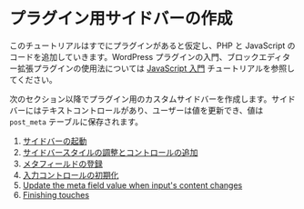 <!-- 
# Creating a Sidebar for Your Plugin
 -->
# プラグイン用サイドバーの作成

<!-- 
This tutorial starts with you having an existing plugin setup and ready to add PHP and JavaScript code. Please, refer to [Getting started with JavaScript](/docs/designers-developers/developers/tutorials/javascript/) tutorial for an introduction to WordPress plugins and how to use JavaScript to extend the block editor.

 In the next sections, you're going to create a custom sidebar for a plugin that contains a text control so the user can update a value that is stored in the `post_meta` table.
 -->
このチュートリアルはすでにプラグインがあると仮定し、PHP と JavaScript のコードを追加していきます。WordPress プラグインの入門、ブロックエディター拡張プラグインの使用法については [JavaScript 入門](https://ja.wordpress.org/team/handbook/block-editor/tutorials/javascript/) チュートリアルを参照してください。

次のセクション以降でプラグイン用のカスタムサイドバーを作成します。サイドバーにはテキストコントロールがあり、ユーザーは値を更新でき、値は `post_meta` テーブルに保存されます。

<!-- 
1. [Get a sidebar up and running](/docs/designers-developers/developers/tutorials/sidebar-tutorial/plugin-sidebar-1-up-and-running.md)
2. [Tweak the sidebar style and add controls](/docs/designers-developers/developers/tutorials/sidebar-tutorial/plugin-sidebar-2-styles-and-controls.md)
3. [Register a new meta field](/docs/designers-developers/developers/tutorials/sidebar-tutorial/plugin-sidebar-3-register-meta.md)
4. [Initialize the input control with the meta field value](/docs/designers-developers/developers/tutorials/sidebar-tutorial/plugin-sidebar-4-initialize-input.md)
5. [Update the meta field value when input's content changes](/docs/designers-developers/developers/tutorials/sidebar-tutorial/plugin-sidebar-5-update-meta.md)
6. [Finishing touches](/docs/designers-developers/developers/tutorials/sidebar-tutorial/plugin-sidebar-6-finishing-touches.md)
 -->

1. [サイドバーの起動](https://ja.wordpress.org/team/handbook/block-editor/tutorials/plugin-sidebar-0/plugin-sidebar-1-up-and-running/)
2. [サイドバースタイルの調整とコントロールの追加](https://ja.wordpress.org/team/handbook/block-editor/tutorials/plugin-sidebar-0/plugin-sidebar-2-styles-and-controls/)
3. [メタフィールドの登録](https://ja.wordpress.org/team/handbook/block-editor/tutorials/plugin-sidebar-0/plugin-sidebar-3-register-meta/)
4. [入力コントロールの初期化](https://ja.wordpress.org/team/handbook/block-editor/tutorials/plugin-sidebar-0/plugin-sidebar-4-initialize-input/)
5. [Update the meta field value when input's content changes](https://developer.wordpress.org/block-editor/designers-developers/developers/tutorials/sidebar-tutorial/plugin-sidebar-5-update-meta/)
6. [Finishing touches](https://developer.wordpress.org/block-editor/designers-developers/developers/tutorials/sidebar-tutorial/plugin-sidebar-6-finishing-touches/)
